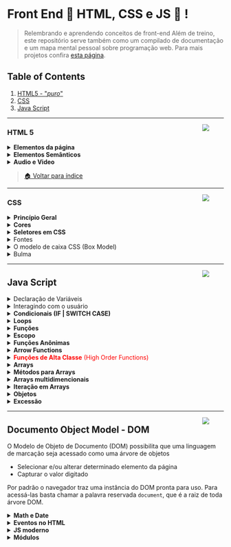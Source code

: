 # Front End 📘 HTML, CSS e JS 📘 !

>  Relembrando e aprendendo conceitos de front-end
> Além  de treino, este repositório serve também como um compilado de documentação e um mapa mental pessoal sobre programação web.  Para mais projetos confira [esta página](https://github.com/jonasaacampos).

## Table of Contents

1. [HTML5 - "*puro*"](#html-5)
2. [CSS](#css)
3. [Java Script](#java-script)

---
<img  src="https://cdn-icons-png.flaticon.com/512/136/136528.png"  width=50 align=right>

### HTML 5

<details>
<summary><strong>Elementos da página</strong></summary>

> Clique para acessar a documentação

- [Block and Inline Elements](https://www.w3schools.com/html/html_blocks.asp)
- [Tables](https://www.w3schools.com/html/html_tables.asp)
- [Forms](https://www.w3schools.com/html/html_forms.asp)

</details>

<details>
<summary><strong>Elementos Semânticos</strong></summary>

> Marcações para melhorar a leitura do código.

<p align="center">
<img src="https://www.w3schools.com/html/img_sem_elements.gif">
</p>

```
      <article>
      <aside>
      <details>
      <figcaption>
      <figure>
      <footer>
      <header>
      <main>
      <mark>
      <nav>
      <section>
      <summary>
      <time>
```

>  Clique para acessar a documentação
- [Semantic Elements](https://www.w3schools.com/html/html5_semantic_elements.asp)

</details>

<details>
<summary><strong>Audio e Video</strong></summary>

- [Tag de vídeo HTML5:](https://www.w3schools.com/html/html5_video.asp)
- [Tag de áudio HTML5:](https://www.w3schools.com/html/html5_audio.asp)
- [Lista de novas Tags:](https://www.w3schools.com/html/html5_new_elements.asp)
- [Semantica no HTML 5:](https://www.w3schools.com/html/html5_semantic_elements.asp)
- [Documentação dos tipos de input:](https://www.w3schools.com/html/html_form_input_types.asp)
- [Simulando os tipos novos de input:](https://www.webfx.com/blog/images/assets/cdn.sixrevisions.com/demos/0345-new_html5_form_input_types/new-html5-form-input-types.html)

</details>

> [🏠 Voltar para índice](#table-of-contents)

---
<img  src="https://cdn-icons-png.flaticon.com/512/136/136527.png"  width=50 align=right>


### CSS
<details>
<summary><strong>Princípio Geral</strong></summary>

- [Referência de CSS](https://developer.mozilla.org/pt-BR/docs/Web/CSS/Reference)

**Anatomia de um conjunto de regras CSS**
<img src="https://mdn.mozillademos.org/files/9461/css-declaration-small.png">


**Seletor (Selector)**

O nome do elemento HTML no começo do conjunto de regras. Ele seleciona o(s) elemento(s) a serem estilizados (nesse caso, elementos ```<p>```). Para dar estilo a um outro elemento, é só mudar o seletor.

**Declaração (Declaration)**

Uma regra simples como color: red; especificando quais das propriedades do elemento você quer estilizar.

**Propriedades (Property)**

Forma pela qual você estiliza um elemento HTML. (Nesse caso, color é uma propriedade dos elementos ```<p>```.) Em CSS, você escolhe quais propriedades você deseja afetar com sua regra.

**Valor da propriedade (Property value)**

À direita da propriedade, depois dos dois pontos, nós temos o valor de propriedade, que escolhe uma dentre muitas aparências possíveis para uma determinada propriedade (há muitos valores color(cor) além do red(vermelho)).

Note outras partes importantes da sintaxe:
- Cada linha de comando deve ser envolvida em chaves ({}).
- Dentro de cada declaração, você deve usar dois pontos (:) para separar a propriedade de seus valores.
- Dentro de cada conjunto de regras, você deve usar um ponto e vírgula (;) para separar cada declaração da próxima.

Então para modificar múltiplos valores de propriedades de uma vez, você deve escrevê-los separados por ponto e vírgula, desse modo:

**Modificar múltiplas propriedades**

```p {
  color: red;
  width: 500px;
  border: 1px solid black;
}
```

**Selecionar múltiplos elementos**

```p, li, h1 {
  color: red;
}
```

</details>

<details>
<summary><strong>Cores</strong></summary>

Para definir cores no css, podemos usar
- nome
- valor RGB
- Valor Hexadecimal
- Valor HSL (css3)
- Valor HWB (css4)

O mais utilizado hoje em dia é o hexadecimal

![](2_css/corHexadecimal.png)

</details>

<details>
<summary><strong>Seletores em CSS</strong></summary>

> A Mozilla possui uma tabela com todos os seletores. [Reference table of selectors](https://developer.mozilla.org/en-US/docs/Learn/CSS/Building_blocks/Selectors#reference_table_of_selectors).

<table class="standard-table">
<caption><h3>Principais seletores</h3></caption>
 <thead>
  <tr>
   <th scope="col">Nome do seletor</th>
   <th scope="col">O que ele seleciona</th>
   <th scope="col">Exemplo</th>
  </tr>
 </thead>
 <tbody>
  <tr>
   <td>Seletor de elemento (às vezes, chamado tag ou seletor de tipo)</td>
   <td>Todos os elementos HTML de determinado tipo.</td>
   <td><code>p</code><br>
    Seleciona <code>&lt;p&gt;</code></td>
  </tr>
  <tr>
   <td>Seletor de ID</td>
   <td>O elemento na página com o ID específicado. Em uma determinada página HTML, é uma boa prática usar um elemento por ID (e claro, um ID por elemento) mesmo que seja permitido usar o mesmo ID para vários elementos.</td>
   <td><code>#my-id</code><br>
    Seleciona <code>&lt;p id="my-id"&gt;</code> ou <code>&lt;a id="my-id"&gt;</code></td>
  </tr>
  <tr>
   <td>Seletor de classe</td>
   <td>O(s) elemento(s) na página com a classe específicada (várias instâncias de classe podem aparecer em uma página).</td>
   <td><code>.my-class</code><br>
    Seleciona <code>&lt;p class="my-class"&gt;</code> e <code>&lt;a class="my-class"&gt;</code></td>
  </tr>
  <tr>
   <td>Seletor de atributo</td>
   <td>O(s) elemento(s) na página com o atributo especificado.</td>
   <td><code>img[src]</code><br>
    Seleciona <code>&lt;img src="myimage.png"&gt;</code> mas não <code>&lt;img&gt;</code></td>
  </tr>
  <tr>
   <td>Seletor de pseudo-classe</td>
   <td>O(s) elemento(s) específicado(s), mas somente quando estiver no estado especificado. Ex.: com o mouse sobre ele.</td>
   <td><code>a:hover</code><br>
    Seleciona <code>&lt;a&gt;</code>, mas somente quando o mouse está em cima do link.</td>
  </tr>
 </tbody>
</table>

</details>

<details>
<summary>Fontes</summary>

> Recomendado utilizar fontes online ao invés de fontes disponíneis no navegador do usuário. Use o [Google fonts](https://fonts.google.com/).

**Famílias de fontes genéricas**

Em CSS existem cinco famílias de fontes genéricas:

1. As **fontes com serifa** têm um pequeno traço nas bordas de cada letra. Eles criam uma sensação de formalidade e elegância.
2. As **fontes sem serifa** têm linhas limpas (sem pequenos traços anexados). Eles criam um visual moderno e minimalista.
3. **Fontes monoespaçadas** - aqui todas as letras têm a mesma largura fixa. Eles criam uma aparência mecânica.
4. As **fontes cursivas** imitam a caligrafia humana.
5. **Fontes de fantasia** são fontes decorativas/lúdicas.

*Todos os nomes de fontes diferentes pertencem a uma das famílias de fontes genéricas.*

</details>

<details>
<summary>O modelo de caixa CSS (Box Model)</summary>

Em CSS, o termo "modelo de caixa" é usado quando se fala de design e layout.

O modelo de caixa CSS é essencialmente uma caixa que envolve cada elemento HTML. Ele consiste em: margens, bordas, preenchimento e o conteúdo real. A imagem abaixo ilustra o modelo da caixa:

![](https://www.kasandbox.org/programming-images/misc/boxmodel.png)


- **Content** é o conteúdo da caixa, onde o texto e as imagens aparecem
- **Padding**  Limpa uma área ao redor do conteúdo. O forro é transparente
- **Border**  Uma borda que contorna o preenchimento e o conteúdo
- **Margin**  Limpa uma área fora da fronteira. A margem é transparente

</details>

<details>
<summary>Bulma</summary>

> Framework do css para econimizar trabalho. Acesse [Bulma](https://bulma.io/)
> É possível baixar do cdn tambem [bulma](https://cdnjs.com/libraries/bulma)

Ao invés de inserir o arquivo css no diretório do nosso site, podemos usar o **arquivo disponível no CDN.**

https://cdnjs.com/libraries/font-awesome

inserir como link e como script

` https://cdnjs.cloudflare.com/ajax/libs/bulma/0.9.3/css/bulma.min.css`

`https://cdnjs.cloudflare.com/ajax/libs/font-awesome/6.0.0/js/all.min.js`

**Componentes**

Podemos baixar componentes elegantes e pré configurados nos componentes do bulma 
https://bulma.io/documentation/components/
</details>

---

<img  src="https://cdn-icons-png.flaticon.com/512/5968/5968292.png"  width=50 align=right>


## Java Script

<details>
<summary>Declaração de Variáveis</summary>

- `let` para declarar variáveis
- `const` declara variáveis que não podem ser mudadas (constantes)
- `var` igual à let, utilizada em versões anteriores
</details>

<details>
<summary>Interagindo com o usuário</summary>

- `console.log || console.info` registra no console informações
- `prompt` - pede informações de texto para usuário
- `confirm` - confirma dados e gera um valor lógico
- `alert` - exibe um popup de alerta
</details>

<details>
<summary><strong>Condicionais (IF | SWITCH CASE)</strong></summary>

Síntaxe: 
``` 
if(condicao){
    bloco de código...
}else if (condição) {
    bloco de código...
}else {
    bloco de código...
}
``` 
*Pode-se* utilizar do operador ternário caso a condição possua poucas linhas

**Mas os blocos condicinais são mais legíveis.**

```
switch (variavel) {
    case x:
    case y:
    ...
    case z:
        bloco de código...
        break
    default
        bloco de código...
        break
}
```

</details>

<details>
<summary><strong>Loops</strong></summary>

Repete um bloco de código N vezes ou até que uma condição seja atendida

```
while (condição){
    bloco de código...
}
```

Enquanto o while recebe uma única expressão, no `for` podemos adicionar variáveis para conrolar as iterecações

```
for (variável,  expressão, ação de controle){
    bloco de código...
}
```

```
do {
    bloco de código
} wilhe(condiçao)
```
</details>

<details>
<summary><strong>Funções</strong></summary>

Função é um bloco de código **nomeado** que executa uma determinada ação, e podemos utilizar este bloco a qualquer momento

```
function algumaTarefa() {
    bloco de código
}
```

Para chamar uma função, basta escrever:
`algumaTarefa()`

Funções com valores padrão

```
function cumprimentarUsuario(name, message = "Oi") {
    alert(message + name + "!")
}
```
Resultados ao chamar a função:

```
cumprimentarUsuario("Jonas")
// Oi Jonas!

cumprimentarUsuario("Jonas", "Seja bem vindo!")
// Seja Bem vindo Jonas!

```
**BOA PRÁTICA**
_Utilize variáveis com valores padrão sempre como último parâmetro da função_
</details>

<details>
<summary><strong>Escopo</strong></summary>
 - Variáveis declaradas com `let` fora da estrutra do bloco, possui escopo global
 - Caso a variável seja declarada dentro do bloco, ela possui escopo local
 - declarar variaveis com `var`, faz com que esta possua um nivel maior do que a do escopo atual

</details>

<details>
<summary><strong>Funções Anônimas</strong></summary>

São funções que não possuem nome, que são adicionadas dentro de variáveis

```
let doubleSpeed = function(velocity) {
    return velocity * 2
}


let newVelocity  = doubleSpeed(40)

console.log(newVelocity)
// 80

```

**Importante**

- Funções tradicionais são lidas sempre primeiro, mesmo que esteja no final do código
- Funçẽos anônimas seguem a ordem de execução do código

</details>

<details>
<summary><strong>Arrow Functions</strong></summary>

São também **funções anônimas**. São funções reduzidas.

```
const doubleVelocity = () => {

}


const doubleVelocity = (parametro) => {

}

```

Para funções com apenas uma linha, podemos escrever:

```
const doubleVelocity  = (velocity) => velocity * 2

/* Chamando a função*/

conlose.log(doubleVelocity(60))
//120
```
</details>

<details>
<summary><font color="red" ><strong>Funções de Alta Classe</strong> (High Order Functions)</font></summary>

- São funções que recebem e retorna outras funções
- Quando uma HOF recebe uma função, _geralmente_ são funções anônimas (ou arrows functions)
- A função enviada como parâmentro de uma HOF é denominada de **callback**

```
//função tradicionas
function doubleVelocity(velocity, printer) {
    console.log("acessei a função...")
    let newVelocity = velecity * 2
    printer(newVelocity)
    return newVelocity
}

//funçao anonima (arrow function)
let printVelocity =  velocity => {
    console.log("Nova velociadade: " + velocity + "Km/s.")
}

//funçao anonima
let newVelocity = doubleVelocity(60, printVelocity)

console.log(newVelocity)
    /*output...*/
// "acessei a função..."
// "Nova velociadade: 120 Km/s."
// 120

```
Um outro exemplo de HOF

```
function doubleVelocity(velocity, printer) {
    console.log("acessei a função...")
    let newVelocity = velecity * 2
    printer(newVelocity)
    return newVelocity
}

let anotherVelocity = doubleVelocity(50, velocity => {
console.log("Outra velocidade é de: " + velocity)  
}

    /*output...*/
// "acessei a função..."
// "Outra velocidade é de: 100"

```
</details>

<details>
<summary><strong>Arrays</strong></summary>
  
- Array é uma estrutura de dados capaz de armazenar (*quaisquer*) outros dados
- É organizado em forma de lista

```
let navesDisponiveis = ["Supernova", "Elemental", "SuperSuperSuperNova"]

console.log(navesDisponiveis[2])
// ¨SuperSuperSuperNova" 

let navesAtracadas = new Array("Supernova", "Elemental")
```
</details>

<details>
<summary><strong>Métodos para Arrays</strong></summary>

**Adicionar elementos no início ou final**

Os métodos devem podem ser utilizados adicionando um **"."** ao final do variavel array

- `push("elemento...")` adiciona um elemento ao final do array
- `unshift("elemento...")` adiciona um elemento ao final do array
- `pop()` remove o último elemento e retorna qual elemento foi removido
- `shift()` remove o primeiro elemento e retorna qual elemento foi removido
- `length` retorna o tamanho do array
- `indexOf("elemento...")` - retorna a posição do 
  - caso não encontrar o elemento, retorna **-1**

---
**Adicionando elementos no meio do array**

**Splice**

- significa _costurar, emendar_
- substitui o array original

*Sintaxe*

1. Recebe o índice,
2. a qunatidade de elementos a serem removidos partindo deste índice, 
3. os próximos elementos que serão adicionados
4. apenas o **primeiro elemento** é obrigatório

```
array.splice(index[, deleteCount[, elemento1[,...[,elementoN]]])
```

------
**Slice**

- significa _fatiar, dividir_
- extrai parte do array, sem alterar o array original

_Sintaxe_

1. Possui um parâmetro de índice
2. O segundo parâmentro é o íncide final

```
arr.slice([begin[,end]])
```

</details>

<details>
<summary><strong>Arrays multidimencionais</strong></summary>

```
let dadosNavesEmOrbitaComTrupulantes = [["Supernova", 7], ["Elemental", 3], "[SuperSuperNova, 2]"]

console.log(dadosNaveEmOrbitaComTripulantes[0])
// ["Supernova", 7]

```
</details>

<details>
<summary><strong>Iteração em Arrays</strong></summary>

- HOF's receberão um callback como parâmetro
- o callback é chamado para cada elemento do array

_Sintaxe_

```
arr.funcaoDeIteracao(function(elementoAtual, index, array){
  <corpo da função...>
})

```
</details>

<details>
<summary><strong>Objetos</strong></summary>

Assim como os arrays, objetos são estrututas de dados capazes de armazenar e organizar outros dados.

- Dados são organizados através de propriedades
- Associados por chave-valor
  - chave é a propriedade
  - valor é o dado em si referente àquela propriedade
- Pode armazenar qualquer tipo de dado

_Utilizamos {} para iniciar um objeto._

```
let espaconave = {
  name: "Apolo",
  capacidade: 7,
  type: "exploração"
}

//acessando informações
console.log(espaconave.type)
console.log(espaconave["type"])

//inserindo informações

espaconave.emManutencao = false
espaconave["escudoIntegridade"]  = 100
```
**Objetos X Arrays**

- Objetos são estruturas chave-valor
- Utiliza-se objetos quanto precisamos representar propriedades ou atruibutos do mundo real
- arrays são listas sequenciais
- utilizamos arrays quando precisamos armazenar uma lista sequencial de elementos


**Método é uma sequência de passos para mostrar dads**

**Classe é uma abstraçã que pode ser representada em variáveis**
</details>

<details>
<summary><strong>Excessão</strong></summary>

- Excessões são erros no código que ocorrem em tempo real
- Podem ser tratados para que a aplicação não quebre
- No JS as excessões são lançadas pela classe `Error`

Podemos tratar os erros gerados com o `try` e `catch`, lançando assim os erros com o `throw`.

</details>


---

<img  src="https://cdn-icons-png.flaticon.com/512/5968/5968292.png"  width=50 align=right>


## Documento Object Model - DOM

O Modelo de Objeto de Documento (DOM) possibilita que uma linguagem de marcação seja acessado como uma árvore de objetos

- Selecionar e/ou alterar determinado elemento da página
- Capturar o valor digitado

Por padrão o navegador traz uma instância do DOM pronta para uso. Para acessá-las basta chamar a palavra reservada `document`, que é a raiz de toda árvore DOM.


<details>
<summary><strong>Math e Date</strong></summary>

**Math:** Math é um objeto embutido que tem propriedades e métodos para constantes e funções matemáticas. Não é um objeto de função. 
Referência para consulta: https://developer.mozilla.org/pt-BR/docs/Web/JavaScript/Reference/Global_Objects/Math

```
console.log(Math.pow(5,3))
console.log(Math.PI)
console.log(Math.sqrt(64))
```
**Date:** Cria uma instância JavaScript de Date que representa um único momento no tempo. Objetos Date são baseados no valor de tempo que é o número de milisegundos desde 1º de Janeiro de 1970 (UTC).
Referência:  https://developer.mozilla.org/pt-BR/docs/Web/JavaScript/Reference/Global_Objects/Date

```
// no Date o primeiro mês é o 0.
let meuAniversario = new Date(2022, 4, 25)
console.log(meuAniversario)

// mostra quantos milessegundos transcorreram-se a partir da data padrão
let hoje = Date.now()
console.log(hoje)
```

</details>

<details>
<summary><strong>Eventos no HTML</strong></summary>
- Eventos são quaisquer ações ocorridas no sistea

- Funções obedecem sempre o escopo de sua criação
- Arrow functions obedecem o local de onde foram executadas

**Referência:** https://developer.mozilla.org/pt-BR/docs/Web/Events

</details>

<details>
<summary><strong>JS moderno</strong></summary>

- O JavaScript não possui uma evolução consistente
- A versão mais recente dos navegadores nunca será executada pelos navegadores

Conferir quais recursos são suportados
[Browser comparison | Can I use...](caniuse.con)

**Desentruturação de objetos e arrays**


**Node e Yarn**

São gerenciadores concorrentes para pacotes javascript
- O yarn foi criado pelo Facebook, para solucionar problemas de performance do node
- O node após o susrgimento do yarn corrigiu diversas destas questões

Responsáveis por instalar dependências da aplicação 

```
npm init
npm install moment --save
```

**Transpilação Babel**

Transpilar é converter o código de uma linguage para outra

```
// --save deve para que os pacotes não subam para produção
npm install @babel/core @babel/cli @babel/preset-env --save dev
```

**Webpack**

Possuir todo o front-end modularizado no js

`npm install --save-dev webpack webpack/cli`

</details>

<details>
<summary><strong>Módulos</strong></summary>

- São arquivos de código que dividimos para importar quando necessário, de modo a permitir
  - reusabilidade
  - manutenibilidade
  - separação de contextos
- Antes do ES6 o js não possuía o tratamento de módulos
- Foram criados vários padrões, dentre eles o CommonJS
  - é uma especificação de modularização para o js
- É o padrão que o NodeJs adota
  - graças ao babel podemos utilizá-lo no front-end

<details>
<summary><strong>React</strong></summary>
React é uma biblioteca de JavaScrip declarativa, eficiente e flexível para crialção de interfaces de usuário(UI)

- é uma biblioteca, e não um framework
- baseado em componente
- é usado para criar SPAs

**React App**

npx create-react-app my-first-app

<details>

## Crédito das imagens
As logomarcas (no título de cada seção) são do <a hret="https://www.flaticon.com/br/" target="_blank">FlatIcon.</a>
